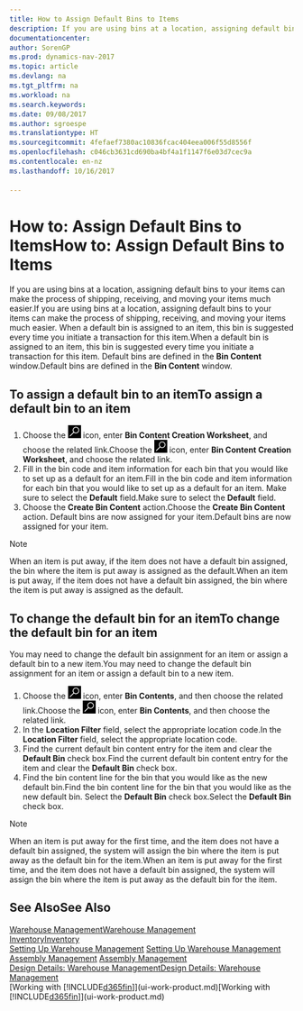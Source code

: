 ```yaml
---
title: How to Assign Default Bins to Items
description: If you are using bins at a location, assigning default bins to your items can make the process of shipping, receiving, and moving your items much easier. When a default bin is assigned to an item, this bin is suggested every time you initiate a transaction for this item.
documentationcenter: 
author: SorenGP
ms.prod: dynamics-nav-2017
ms.topic: article
ms.devlang: na
ms.tgt_pltfrm: na
ms.workload: na
ms.search.keywords: 
ms.date: 09/08/2017
ms.author: sgroespe
ms.translationtype: HT
ms.sourcegitcommit: 4fefaef7380ac10836fcac404eea006f55d8556f
ms.openlocfilehash: c046cb3631cd690ba4bf4a1f1147f6e03d7cec9a
ms.contentlocale: en-nz
ms.lasthandoff: 10/16/2017

---
```

# <a name="how-to-assign-default-bins-to-items"></a><span data-ttu-id="7e4dd-104">How to: Assign Default Bins to Items</span><span class="sxs-lookup"><span data-stu-id="7e4dd-104">How to: Assign Default Bins to Items</span></span>
<span data-ttu-id="7e4dd-105">If you are using bins at a location, assigning default bins to your items can make the process of shipping, receiving, and moving your items much easier.</span><span class="sxs-lookup"><span data-stu-id="7e4dd-105">If you are using bins at a location, assigning default bins to your items can make the process of shipping, receiving, and moving your items much easier.</span></span> <span data-ttu-id="7e4dd-106">When a default bin is assigned to an item, this bin is suggested every time you initiate a transaction for this item.</span><span class="sxs-lookup"><span data-stu-id="7e4dd-106">When a default bin is assigned to an item, this bin is suggested every time you initiate a transaction for this item.</span></span> <span data-ttu-id="7e4dd-107">Default bins are defined in the **Bin Content** window.</span><span class="sxs-lookup"><span data-stu-id="7e4dd-107">Default bins are defined in the **Bin Content** window.</span></span>  

## <a name="to-assign-a-default-bin-to-an-item"></a><span data-ttu-id="7e4dd-108">To assign a default bin to an item</span><span class="sxs-lookup"><span data-stu-id="7e4dd-108">To assign a default bin to an item</span></span>
1.  <span data-ttu-id="7e4dd-109">Choose the ![Search for Page or Report](media/ui-search/search_small.png "Search for Page or Report icon") icon, enter **Bin Content Creation Worksheet**, and choose the related link.</span><span class="sxs-lookup"><span data-stu-id="7e4dd-109">Choose the ![Search for Page or Report](media/ui-search/search_small.png "Search for Page or Report icon") icon, enter **Bin Content Creation Worksheet**, and choose the related link.</span></span>  
2.  <span data-ttu-id="7e4dd-110">Fill in the bin code and item information for each bin that you would like to set up as a default for an item.</span><span class="sxs-lookup"><span data-stu-id="7e4dd-110">Fill in the bin code and item information for each bin that you would like to set up as a default for an item.</span></span> <span data-ttu-id="7e4dd-111">Make sure to select the **Default** field.</span><span class="sxs-lookup"><span data-stu-id="7e4dd-111">Make sure to select the **Default** field.</span></span>  
3.  <span data-ttu-id="7e4dd-112">Choose the **Create Bin Content** action.</span><span class="sxs-lookup"><span data-stu-id="7e4dd-112">Choose the **Create Bin Content** action.</span></span> <span data-ttu-id="7e4dd-113">Default bins are now assigned for your item.</span><span class="sxs-lookup"><span data-stu-id="7e4dd-113">Default bins are now assigned for your item.</span></span>  

> [!NOTE]  
>  <span data-ttu-id="7e4dd-114">When an item is put away, if the item does not have a default bin assigned, the bin where the item is put away is assigned as the default.</span><span class="sxs-lookup"><span data-stu-id="7e4dd-114">When an item is put away, if the item does not have a default bin assigned, the bin where the item is put away is assigned as the default.</span></span>  

## <a name="to-change-the-default-bin-for-an-item"></a><span data-ttu-id="7e4dd-115">To change the default bin for an item</span><span class="sxs-lookup"><span data-stu-id="7e4dd-115">To change the default bin for an item</span></span>  
<span data-ttu-id="7e4dd-116">You may need to change the default bin assignment for an item or assign a default bin to a new item.</span><span class="sxs-lookup"><span data-stu-id="7e4dd-116">You may need to change the default bin assignment for an item or assign a default bin to a new item.</span></span>    
1.  <span data-ttu-id="7e4dd-117">Choose the ![Search for Page or Report](media/ui-search/search_small.png "Search for Page or Report icon") icon, enter **Bin Contents**, and then choose the related link.</span><span class="sxs-lookup"><span data-stu-id="7e4dd-117">Choose the ![Search for Page or Report](media/ui-search/search_small.png "Search for Page or Report icon") icon, enter **Bin Contents**, and then choose the related link.</span></span>  
2.  <span data-ttu-id="7e4dd-118">In the **Location Filter** field, select the appropriate location code.</span><span class="sxs-lookup"><span data-stu-id="7e4dd-118">In the **Location Filter** field, select the appropriate location code.</span></span>  
3.  <span data-ttu-id="7e4dd-119">Find the current default bin content entry for the item and clear the **Default Bin** check box.</span><span class="sxs-lookup"><span data-stu-id="7e4dd-119">Find the current default bin content entry for the item and clear the **Default Bin** check box.</span></span>  
4.  <span data-ttu-id="7e4dd-120">Find the bin content line for the bin that you would like as the new default bin.</span><span class="sxs-lookup"><span data-stu-id="7e4dd-120">Find the bin content line for the bin that you would like as the new default bin.</span></span> <span data-ttu-id="7e4dd-121">Select the **Default Bin** check box.</span><span class="sxs-lookup"><span data-stu-id="7e4dd-121">Select the **Default Bin** check box.</span></span>  

> [!NOTE]  
>  <span data-ttu-id="7e4dd-122">When an item is put away for the first time, and the item does not have a default bin assigned, the system will assign the bin where the item is put away as the default bin for the item.</span><span class="sxs-lookup"><span data-stu-id="7e4dd-122">When an item is put away for the first time, and the item does not have a default bin assigned, the system will assign the bin where the item is put away as the default bin for the item.</span></span>  

## <a name="see-also"></a><span data-ttu-id="7e4dd-123">See Also</span><span class="sxs-lookup"><span data-stu-id="7e4dd-123">See Also</span></span>  
[<span data-ttu-id="7e4dd-124">Warehouse Management</span><span class="sxs-lookup"><span data-stu-id="7e4dd-124">Warehouse Management</span></span>](warehouse-manage-warehouse.md)  
[<span data-ttu-id="7e4dd-125">Inventory</span><span class="sxs-lookup"><span data-stu-id="7e4dd-125">Inventory</span></span>](inventory-manage-inventory.md)  
<span data-ttu-id="7e4dd-126">[Setting Up Warehouse Management](warehouse-setup-warehouse.md)   </span><span class="sxs-lookup"><span data-stu-id="7e4dd-126">[Setting Up Warehouse Management](warehouse-setup-warehouse.md)   </span></span>  
<span data-ttu-id="7e4dd-127">[Assembly Management](assembly-assemble-items.md)  </span><span class="sxs-lookup"><span data-stu-id="7e4dd-127">[Assembly Management](assembly-assemble-items.md)  </span></span>  
[<span data-ttu-id="7e4dd-128">Design Details: Warehouse Management</span><span class="sxs-lookup"><span data-stu-id="7e4dd-128">Design Details: Warehouse Management</span></span>](design-details-warehouse-management.md)  
<span data-ttu-id="7e4dd-129">[Working with [!INCLUDE[d365fin](includes/d365fin_md.md)]](ui-work-product.md)</span><span class="sxs-lookup"><span data-stu-id="7e4dd-129">[Working with [!INCLUDE[d365fin](includes/d365fin_md.md)]](ui-work-product.md)</span></span>

